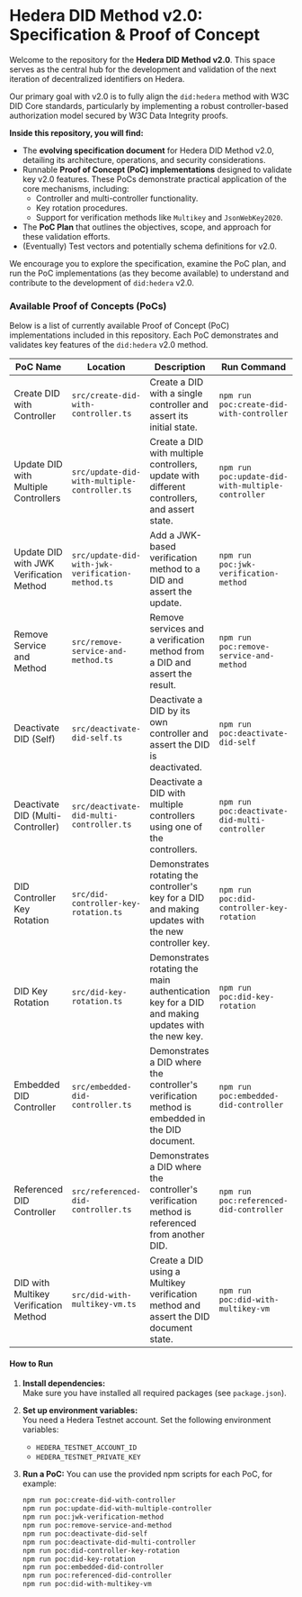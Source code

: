 # Hedera DID Method v2.0: Specification & Proof of Concept

Welcome to the repository for the **Hedera DID Method v2.0**. This space serves as the central hub for the development and validation of the next iteration of decentralized identifiers on Hedera.

Our primary goal with v2.0 is to fully align the `did:hedera` method with W3C DID Core standards, particularly by implementing a robust controller-based authorization model secured by W3C Data Integrity proofs.

**Inside this repository, you will find:**

- The **evolving specification document** for Hedera DID Method v2.0, detailing its architecture, operations, and security considerations.
- Runnable **Proof of Concept (PoC) implementations** designed to validate key v2.0 features. These PoCs demonstrate practical application of the core mechanisms, including:
  - Controller and multi-controller functionality.
  - Key rotation procedures.
  - Support for verification methods like `Multikey` and `JsonWebKey2020`.
- The **PoC Plan** that outlines the objectives, scope, and approach for these validation efforts.
- (Eventually) Test vectors and potentially schema definitions for v2.0.

We encourage you to explore the specification, examine the PoC plan, and run the PoC implementations (as they become available) to understand and contribute to the development of `did:hedera` v2.0.

### Available Proof of Concepts (PoCs)

Below is a list of currently available Proof of Concept (PoC) implementations included in this repository. Each PoC demonstrates and validates key features of the `did:hedera` v2.0 method.

| PoC Name                                | Location                                         | Description                                                                                          | Run Command                                       |
| --------------------------------------- | ------------------------------------------------ | ---------------------------------------------------------------------------------------------------- | ------------------------------------------------- |
| Create DID with Controller              | `src/create-did-with-controller.ts`              | Create a DID with a single controller and assert its initial state.                                  | `npm run poc:create-did-with-controller`          |
| Update DID with Multiple Controllers    | `src/update-did-with-multiple-controller.ts`     | Create a DID with multiple controllers, update with different controllers, and assert state.         | `npm run poc:update-did-with-multiple-controller` |
| Update DID with JWK Verification Method | `src/update-did-with-jwk-verification-method.ts` | Add a JWK-based verification method to a DID and assert the update.                                  | `npm run poc:jwk-verification-method`             |
| Remove Service and Method               | `src/remove-service-and-method.ts`               | Remove services and a verification method from a DID and assert the result.                          | `npm run poc:remove-service-and-method`           |
| Deactivate DID (Self)                   | `src/deactivate-did-self.ts`                     | Deactivate a DID by its own controller and assert the DID is deactivated.                            | `npm run poc:deactivate-did-self`                 |
| Deactivate DID (Multi-Controller)       | `src/deactivate-did-multi-controller.ts`         | Deactivate a DID with multiple controllers using one of the controllers.                             | `npm run poc:deactivate-did-multi-controller`     |
| DID Controller Key Rotation             | `src/did-controller-key-rotation.ts`             | Demonstrates rotating the controller's key for a DID and making updates with the new controller key. | `npm run poc:did-controller-key-rotation`         |
| DID Key Rotation                        | `src/did-key-rotation.ts`                        | Demonstrates rotating the main authentication key for a DID and making updates with the new key.     | `npm run poc:did-key-rotation`                    |
| Embedded DID Controller                 | `src/embedded-did-controller.ts`                 | Demonstrates a DID where the controller's verification method is embedded in the DID document.       | `npm run poc:embedded-did-controller`             |
| Referenced DID Controller               | `src/referenced-did-controller.ts`               | Demonstrates a DID where the controller's verification method is referenced from another DID.        | `npm run poc:referenced-did-controller`           |
| DID with Multikey Verification Method   | `src/did-with-multikey-vm.ts`                    | Create a DID using a Multikey verification method and assert the DID document state.                 | `npm run poc:did-with-multikey-vm`                |

#### How to Run

1. **Install dependencies:**  
   Make sure you have installed all required packages (see `package.json`).

2. **Set up environment variables:**  
   You need a Hedera Testnet account. Set the following environment variables:

   - `HEDERA_TESTNET_ACCOUNT_ID`
   - `HEDERA_TESTNET_PRIVATE_KEY`

3. **Run a PoC:**
   You can use the provided npm scripts for each PoC, for example:
   ```bash
   npm run poc:create-did-with-controller
   npm run poc:update-did-with-multiple-controller
   npm run poc:jwk-verification-method
   npm run poc:remove-service-and-method
   npm run poc:deactivate-did-self
   npm run poc:deactivate-did-multi-controller
   npm run poc:did-controller-key-rotation
   npm run poc:did-key-rotation
   npm run poc:embedded-did-controller
   npm run poc:referenced-did-controller
   npm run poc:did-with-multikey-vm
   ```
